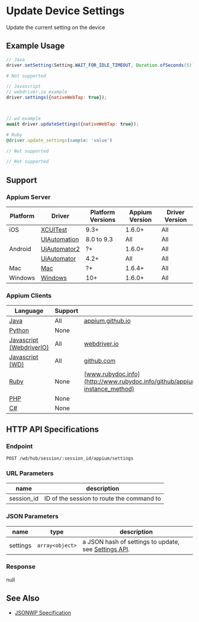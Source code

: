 # Update Device Settings

Update the current setting on the device

## Example Usage

```java
// Java
driver.setSetting(Setting.WAIT_FOR_IDLE_TIMEOUT, Duration.ofSeconds(5));

```

```python
# Not supported
```

```javascript
// Javascript
// webdriver.io example
driver.settings({nativeWebTap: true});



// wd example
await driver.updateSettings({nativeWebTap: true});

```

```ruby
# Ruby
@driver.update_settings(sample: 'value')

```

```php
// Not supported
```

```csharp
// Not supported
```

## Support

### Appium Server

| Platform | Driver                                                   | Platform Versions | Appium Version | Driver Version |
| -------- | -------------------------------------------------------- | ----------------- | -------------- | -------------- |
| iOS      | [XCUITest](/docs/en/drivers/ios-xcuitest.md)             | 9.3+              | 1.6.0+         | All            |
|          | [UIAutomation](/docs/en/drivers/ios-uiautomation.md)     | 8.0 to 9.3        | All            | All            |
| Android  | [UiAutomator2](/docs/en/drivers/android-uiautomator2.md) | ?+                | 1.6.0+         | All            |
|          | [UiAutomator](/docs/en/drivers/android-uiautomator.md)   | 4.2+              | All            | All            |
| Mac      | [Mac](/docs/en/drivers/mac.md)                           | ?+                | 1.6.4+         | All            |
| Windows  | [Windows](/docs/en/drivers/windows.md)                   | 10+               | 1.6.0+         | All            |

### Appium Clients

| Language                                                             | Support | Documentation                                                                                                                                             |
| -------------------------------------------------------------------- | ------- | --------------------------------------------------------------------------------------------------------------------------------------------------------- |
| [Java](https://github.com/appium/java-client/releases/latest)        | All     | [appium.github.io](http://appium.github.io/java-client/io/appium/java_client/HasSettings.html#setSetting-io.appium.java_client.Setting-java.lang.Object-) |
| [Python](https://github.com/appium/python-client/releases/latest)    | None    |                                                                                                                                                           |
| [Javascript (WebdriverIO)](http://webdriver.io/index.html)           | All     | [webdriver.io](http://webdriver.io/api/mobile/settings.html)                                                                                              |
| [Javascript (WD)](https://github.com/admc/wd/releases/latest)        | All     | [github.com](https://github.com/admc/wd/blob/master/lib/commands.js#L3032)                                                                                |
| [Ruby](https://github.com/appium/ruby_lib/releases/latest)           | None    | [www.rubydoc.info](http://www.rubydoc.info/github/appium/ruby_lib_core/Appium/Core/Device#update_settings-instance_method)                                |
| [PHP](https://github.com/appium/php-client/releases/latest)          | None    |                                                                                                                                                           |
| [C#](https://github.com/appium/appium-dotnet-driver/releases/latest) | None    |                                                                                                                                                           |

## HTTP API Specifications

### Endpoint

`POST /wd/hub/session/:session_id/appium/settings`

### URL Parameters

| name       | description                               |
| ---------- | ----------------------------------------- |
| session_id | ID of the session to route the command to |

### JSON Parameters

| name     | type                  | description                                                                                    |
| -------- | --------------------- | ---------------------------------------------------------------------------------------------- |
| settings | `array<object>` | a JSON hash of settings to update, see [Settings API](/docs/en/advanced-concepts/settings.md). |

### Response

null

## See Also

* [JSONWP Specification](https://github.com/appium/appium-base-driver/blob/master/lib/mjsonwp/routes.js#L454)